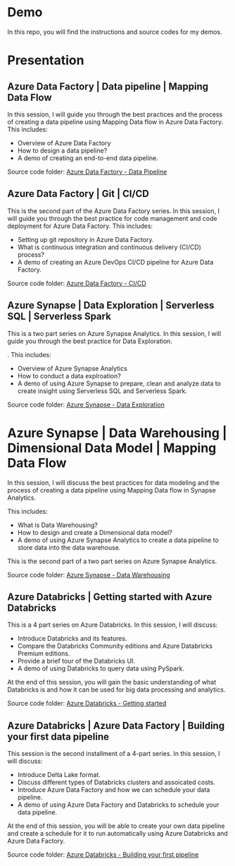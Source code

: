 # Demo
In this repo, you will find the instructions and source codes for my demos. 

# Presentation  
## Azure Data Factory | Data pipeline | Mapping Data Flow
In this session, I will guide you through the best practices and the process of creating a data pipeline using Mapping Data flow in Azure Data Factory. This includes:  
   * Overview of Azure Data Factory
   * How to design a data pipeline? 
   * A demo of creating an end-to-end data pipeline.

Source code folder: [Azure Data Factory - Data Pipeline](./Azure-Data-Factory/data-pipeline)  

## Azure Data Factory | Git | CI/CD
This is the second part of the Azure Data Factory series. In this session, I will guide you through the best practice for code management and code deployment for Azure Data Factory. This includes:  
   * Setting up git repository in Azure Data Factory.
   * What is continuous integration and continuous delivery (CI/CD) process?
   * A demo of creating an Azure DevOps CI/CD pipeline for Azure Data Factory.

Source code folder: [Azure Data Factory - CI/CD](./Azure-Data-Factory/cicd)  

## Azure Synapse | Data Exploration | Serverless SQL | Serverless Spark
This is a two part series on Azure Synapse Analytics. In this session, I will guide you through the best practice for Data Exploration. 

. This includes:  
   * Overview of Azure Synapse Analytics
   * How to conduct a data explroation? 
   * A demo of using Azure Synapse to prepare, clean and analyze data to create insight using Serverless SQL and Serverless Spark.

Source code folder: [Azure Synapse - Data Exploration](./Azure-Synapse/data-exploration)  

# Azure Synapse | Data Warehousing | Dimensional Data Model | Mapping Data Flow
In this session, I will discuss the best practices for data modeling and the process of creating a data pipeline using Mapping Data flow in Synapse Analytics. 

This includes: 
   * What is Data Warehousing?
   * How to design and create a Dimensional data model?
   * A demo of using Azure Synapse Analytics to create a data pipeline to store data into the data warehouse.

This is the second part of a two part series on Azure Synapse Analytics.

Source code folder: [Azure Synapse - Data Warehousing](./Azure-Synapse/data-warehousing)

## Azure Databricks | Getting started with Azure Databricks
This is a 4 part series on Azure Databricks. In this session, I will discuss:
   * Introduce Databricks and its features.
   * Compare the Databricks Community editions and Azure Databricks Premium editions.
   * Provide a brief tour of the Databricks UI. 
   * A demo of using Databricks to query data using PySpark.

At the end of this session, you will gain the basic understanding of what Databricks is and how it can be used for big data processing and analytics. 

Source code folder: [Azure Databricks - Getting started](./Databricks/1-getting-started)

## Azure Databricks | Azure Data Factory | Building your first data pipeline
This session is the second installment of a 4-part series. In this session, I will discuss: 
   * Introduce Delta Lake format.
   * Discuss different types of Databricks clusters and assoicated costs.
   * Introduce Azure Data Factory and how we can schedule your data pipeline.
   * A demo of using Azure Data Factory and Databricks to schedule your data pipeline.

At the end of this session, you will be able to create your own data pipeline and create a schedule for it to run automatically using Azure Databricks and Azure Data Factory.

Source code folder: [Azure Databricks - Building your first pipeline](./Databricks/1-building-first-data-pipeline)